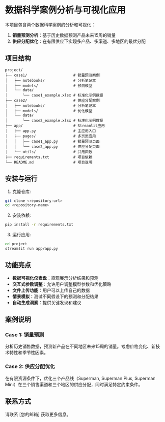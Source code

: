 # 数据科学案例分析与可视化应用

本项目包含两个数据科学案例的分析和可视化：
1. **销量预测分析**：基于历史数据预测产品未来15周的销量
2. **供应分配优化**：在有限供应下实现多产品、多渠道、多地区的最优分配

## 项目结构

```
project/
├── case1/                     # 销量预测案例
│   ├── notebooks/             # 分析笔记本
│   ├── models/                # 预测模型
│   └── data/                  
│       └── case1_example.xlsx # 标准化示例数据
├── case2/                     # 供应分配案例
│   ├── notebooks/             # 分析笔记本
│   ├── models/                # 优化模型
│   └── data/
│       └── case2_example.xlsx # 标准化示例数据
├── app/                       # Streamlit应用
│   ├── app.py                 # 主应用入口
│   ├── pages/                 # 多页面应用
│   │   ├── case1_app.py       # 销量预测页面
│   │   └── case2_app.py       # 供应分配页面
│   └── utils/                 # 共用函数
├── requirements.txt           # 项目依赖
└── README.md                  # 项目说明
```

## 安装与运行

1. 克隆仓库:
```bash
git clone <repository-url>
cd <repository-name>
```

2. 安装依赖:
```bash
pip install -r requirements.txt
```

3. 运行应用:
```bash
cd project
streamlit run app/app.py
```

## 功能亮点

- **数据可视化仪表盘**：直观展示分析结果和预测
- **交互式参数调整**：允许用户调整模型参数和优化策略
- **文件上传功能**：用户可以上传自己的数据
- **情景模拟**：测试不同假设下的预测和分配结果
- **自动生成洞察**：提供关键发现和建议

## 案例说明

### Case 1: 销量预测
分析历史销售数据，预测新产品在不同地区未来15周的销量。考虑价格变化、新技术特性和季节性因素。

### Case 2: 供应分配优化
在有限资源条件下，优化三个产品线（Superman, Superman Plus, Superman Mini）在三个销售渠道和三个地区的供应分配，同时满足特定约束条件。

## 联系方式

请联系 [您的邮箱] 获取更多信息。 